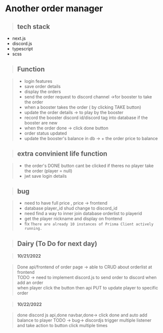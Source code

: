 # Another order manager

> ## tech stack

- next.js
- discord.js
- typescript
- scss

> ## Function

> - login features
> - save order details
> - display the orders
> - send the order request to discord channel ->for booster to take the order
> - when a booster takes the order ( by clicking TAKE button)
> - update the order details -> to play by the booster
> - record the booster discord id/discord tag into database if the booster are new
> - when the order done -> click done button
> - order status updated
> - update the booster's balance in db -> + the order price to balance

> ## extra convinient life function

> - the order's DONE button cant be clicked if theres no player take the order (player = null)
> - jwt save login details

> ## bug

> - need to have full price , price -> frontend
> - database player_id shud change to discord_id
> - need find a way to inner join database orderlist to playerid
> - get the player nickname and display on frontend
> - fix `There are already 10 instances of Prisma Client actively running.`

> ## Dairy (To Do for next day)

> #### 10/21/2022

> Done api/frontend of order page -> able to CRUD about orderlist at frontend  
> TODO -> need to implement discord.js to send order to discord when add an order  
> when player click the button then api PUT to update player to specific order

> #### 10/22/2022

> done discord js api,done navbar,done-> click done and auto add balance to player
> TODO ->
> bug-> discordjs trigger multiple listener and take action to button click multiple times
